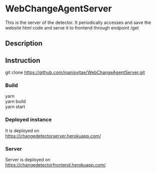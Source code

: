 # WebChangeAgentServer
This is the server of the detector. It periodically accesses and save the website html code and serve it to frontend through endpoint /get

## Description


## Instruction
git clone https://github.com/inanisvitae/WebChangeAgentServer.git <br />
### Build
yarn <br />
yarn build <br />
yarn start <br />

### Deployed instance
It is deployed on <br />
https://changedetectorserver.herokuapp.com/

### Server
Server is deployed on <br />
https://changedetectorfrontend.herokuapp.com/
